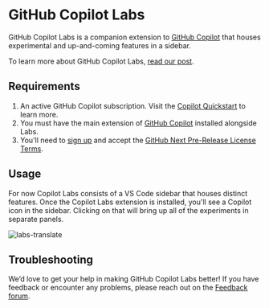 # GitHub Copilot Labs

GitHub Copilot Labs is a companion extension to [GitHub Copilot](https://copilot.github.com) that houses experimental and up-and-coming features in a sidebar.

To learn more about GitHub Copilot Labs, [read our post](https://next.github.com/projects/copilot-labs/).

## Requirements

1. An active GitHub Copilot subscription. Visit the [Copilot Quickstart](https://docs.github.com/en/copilot/quickstart#signing-up-for-github-copilot) to learn more.
2. You must have the main extension of [GitHub Copilot](https://marketplace.visualstudio.com/items?itemName=GitHub.copilot) installed alongside Labs.
3. You'll need to [sign up](https://githubnext.com/projects/copilot-labs/) and accept the [GitHub Next Pre-Release License Terms](https://github.com/githubnext/githubnext/blob/main/TERMS_AND_CONDITIONS.md).

## Usage

For now Copilot Labs consists of a VS Code sidebar that houses distinct features. Once the Copilot Labs extension is installed, you'll see a Copilot icon in the sidebar. Clicking on that will bring up all of the experiments in separate panels.

![labs-translate](https://user-images.githubusercontent.com/8978670/160909091-70c1d70c-2850-4483-91ed-4de87efe5285.gif)

## Troubleshooting

We’d love to get your help in making GitHub Copilot Labs better!
If you have feedback or encounter any problems, please reach out on the
[Feedback forum](https://github.com/github/feedback/discussions/13901).
